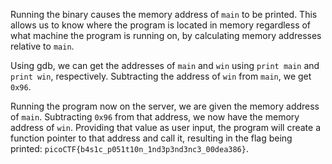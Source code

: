 Running the binary causes the memory address of `main` to be printed. This allows us to know where the program is located in memory regardless of what machine the program is running on, by calculating memory addresses relative to `main`.

Using gdb, we can get the addresses of `main` and `win` using `print main` and `print win`, respectively. Subtracting the address of `win` from `main`, we get `0x96`.

Running the program now on the server, we are given the memory address of `main`. Subtracting `0x96` from that address, we now have the memory address of `win`. Providing that value as user input, the program will create a function pointer to that address and call it, resulting in the flag being printed: `picoCTF{b4s1c_p051t10n_1nd3p3nd3nc3_00dea386}`.